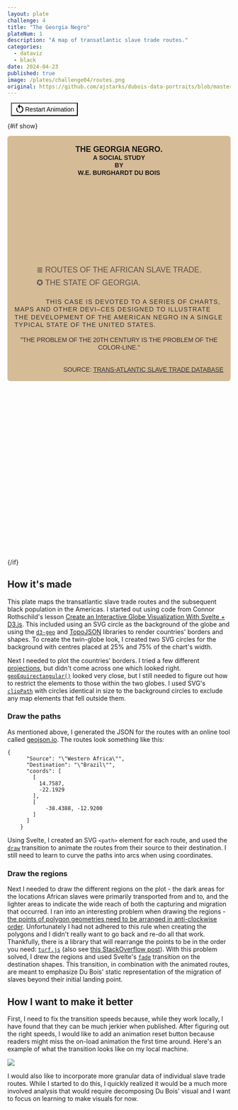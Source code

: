 ```yaml
---
layout: plate
challenge: 4
title: "The Georgia Negro"
plateNum: 1
description: "A map of transatlantic slave trade routes."
categories:
  - dataviz
  - black
date: 2024-04-23
published: true
image: /plates/challenge04/routes.png
original: https://github.com/ajstarks/dubois-data-portraits/blob/master/challenge/2024/challenge04/original-plate-01.jpg
---
```


<script>
  // restart animation code stolen from here:
  // https://stackoverflow.com/questions/63224275/is-it-possible-to-manually-cancel-and-retrigger-a-svelte-animation
  import { tick } from 'svelte';
    let show = true;
    
    async function onInput () {
        show = false;
        await tick();
        show = true;
    }
  import Map from './Map.svelte'
  import transitionGif from '$lib/assets/transition-local.gif';
</script>

<button on:click={onInput}><span class="mdi--restart"></span> Restart Animation</button>

{#if show}

<div class="plate">
  <div class="chart-title">
    <h1>The Georgia Negro.</h1>
    <span>A Social Study</span>
    <span>By</span>
    <span>W.E. Burghardt Du Bois</span>
  </div>
  <Map />
<div class="legend">
      <div class="legend-item">
        <span>&#8803;</span>
        <span>Routes of the African slave trade.</span>
      </div>
      <div class="legend-item">
        <span>&#10026;</span>
        <span>The State of Georgia.</span>
      </div>
    </div>
    <div class="chart-desc">
      <p>
        This case is devoted to a series of charts, maps and other devi–ces
        designed to illustrate the development of the American Negro in a single
        typical state of the United States.
      </p>
      <p>"The problem of the 20th century is the problem of the color-line."</p>
    </div>
    <p class="caption">
      Source: <a href="https://www.slavevoyages.org/voyage/database"
        >Trans-Atlantic Slave Trade Database</a
      >
    </p>
    </div>
{/if}

<h2>How it's made</h2>

This plate maps the transatlantic slave trade routes and the subsequent black population in the Americas.
I started out using code from Connor Rothschild's lesson [Create an Interactive Globe Visualization With Svelte + D3.js](https://www.newline.co/courses/better-data-visualizations-with-svelte/what-we-ll-be-building-globe).
This included using an SVG circle as the background of the globe and using the [`d3-geo`](https://github.com/d3/d3-geo) and [TopoJSON](https://github.com/topojson) libraries to render countries' borders and shapes.
To create the twin-globe look, I created two SVG circles for the background with centres placed at 25% and 75% of the chart's width.

Next I needed to plot the countries' borders.
I tried a few different [projections](https://d3js.org/d3-geo/projection), but didn't come across one which looked right.
[`geoEquirectangular()`](https://d3js.org/d3-geo/cylindrical#geoEquirectangular) looked very close, but I still needed to figure out how to restrict the elements to those within the two globes.
I used SVG's <a href="https://developer.mozilla.org/en-US/docs/Web/SVG/Element/clipPath">`clipPath`</a> with circles identical in size to the background circles to exclude any map elements that fell outside them.

### Draw the paths

As mentioned above, I generated the JSON for the routes with an online tool called [geojson.io](https://geojson.io).
The routes look something like this:

```
{
      "Source": "\"Western Africa\"",
      "Destination": "\"Brazil\"",
      "coords": [
        [
          14.7587,
          -22.1929
        ],
        [
            -38.4388, -12.9200
        ]
      ]
    }
```

Using Svelte, I created an SVG `<path>` element for each route, and used the [`draw`](https://svelte.dev/docs/svelte-transition#draw) transition to animate the routes from their source to their destination.
I still need to learn to curve the paths into arcs when using coordinates.

### Draw the regions

Next I needed to draw the different regions on the plot - the dark areas for the locations African slaves were primarily transported from and to, and the lighter areas to indicate the wide reach of both the capturing and migration that occurred.
I ran into an interesting problem when drawing the regions - [the points of polygon geometries need to be arranged in anti-clockwise order](https://imfeld.dev/writing/introduction_to_geojson).
Unfortunately I had not adhered to this rule when creating the polygons and I didn't really want to go back and re-do all that work.
Thankfully, there is a library that will rearrange the points to be in the order you need: [`turf.js`](https://turfjs.org/docs/#rewind) (also see [this StackOverflow post](https://stackoverflow.com/questions/49311001/d3-js-drawing-geojson-incorrectly)).
With this problem solved, I drew the regions and used Svelte's [`fade`](https://svelte.dev/docs/svelte-transition#fade) transition on the destination shapes.
This transition, in combination with the animated routes, are meant to emphasize Du Bois' static representation of the migration of slaves beyond their initial landing point.

<h2>How I want to make it better</h2>

First, I need to fix the transition speeds because, while they work locally, I have found that they can be much jerkier when published.
After figuring out the right speeds, I would like to add an animation reset button because readers might miss the on-load animation the first time around.
Here's an example of what the transition looks like on my local machine.

<img src={transitionGif} />

I would also like to incorporate more granular data of individual slave trade routes.
While I started to do this, I quickly realized it would be a much more involved analysis that would require decomposing Du Bois' visual and I want to focus on learning to make visuals for now.

<style>

  .plate {
    margin-bottom: 10vh;
    background: #d2b48c;
    padding: 4px 16px;
    border-radius: 6px;
    text-transform: uppercase;
    text-align: center;
    font-family: "Public Sans", sans-serif;
    opacity: 0.9;
  }

  .chart-title {
    display: flex;
    flex-direction: column;
    margin-bottom: 5vh;
    line-height: 1.2;
    font-family: "Public Sans", sans-serif;
    color: black;
  }

  .chart-title h1 {
    color: black;
    font-family: "Public Sans", sans-serif;
    font-size: 1.1rem;
  }

  .chart-title h1 {
    font-weight: 700;
    margin: 1rem 0 0;
  }

  .chart-title span {
    font-weight: 600;
  }

  .chart-desc {
    margin: 1.5rem 0 2rem;
  }

  .chart-desc p {
    font-weight: 100;
    word-wrap: break-word;
    line-height: 1.25;
    hyphens: auto;
  }

  .chart-desc :not(p:last-of-type) {
    text-align: left;
    letter-spacing: 1.25px;
    text-indent: 15%;
    margin-bottom: 1rem;
  }

  .legend {
    display: flex;
    flex-direction: column;
    row-gap: 0.5rem;
    margin: 0 auto;
    width: fit-content;
    text-align: left;
    opacity: 0.75;
    font-size: 1.1rem;
  }

  .legend span {
    font-weight: 100;
  }

  .legend-item {
  }

  .caption {
    text-align: right;
  }

  button {
    background: var(--db-tan);
    font-weight: 500;
    margin: .5rem;
    font-size: 14px;
    display: flex;
    align-items: center;
  }

  .mdi--restart {
  display: inline-block;
  width: 24px;
  height: 24px;
  --svg: url("data:image/svg+xml,%3Csvg xmlns='http://www.w3.org/2000/svg' viewBox='0 0 24 24'%3E%3Cpath fill='%23000' d='M12 4c2.1 0 4.1.8 5.6 2.3c3.1 3.1 3.1 8.2 0 11.3c-1.8 1.9-4.3 2.6-6.7 2.3l.5-2c1.7.2 3.5-.4 4.8-1.7c2.3-2.3 2.3-6.1 0-8.5C15.1 6.6 13.5 6 12 6v4.6l-5-5l5-5zM6.3 17.6C3.7 15 3.3 11 5.1 7.9l1.5 1.5c-1.1 2.2-.7 5 1.2 6.8q.75.75 1.8 1.2l-.6 2q-1.5-.6-2.7-1.8'/%3E%3C/svg%3E");
  background-color: currentColor;
  -webkit-mask-image: var(--svg);
  mask-image: var(--svg);
  -webkit-mask-repeat: no-repeat;
  mask-repeat: no-repeat;
  -webkit-mask-size: 100% 100%;
  mask-size: 100% 100%;
}
</style>
